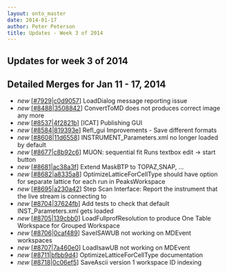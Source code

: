 ```yaml
---
layout: onto_master
date: 2014-01-17
author: Peter Peterson
title: Updates - Week 3 of 2014
---
```

Updates for week 3 of 2014
--------------------------

Detailed Merges for Jan 11 - 17, 2014
-------------------------------------
* *new* \[[#7929](http://trac.mantidproject.org/mantid/ticket/7929)|[c0d9057](https://github.com/mantidproject/mantid/commit/c0d905755312cf165ec1f6644af66506f46ba0ef)\] LoadDialog message reporting issue
* *new* \[[#8488](http://trac.mantidproject.org/mantid/ticket/8488)|[3508842](https://github.com/mantidproject/mantid/commit/35088428256a40b13969d6386135572341c6192e)\] ConvertToMD does not produces correct image any more
* *new* \[[#8537](http://trac.mantidproject.org/mantid/ticket/8537)|[4f2821b](https://github.com/mantidproject/mantid/commit/4f2821bf4724f669c82cf08d01a5781960b9f67e)\] [ICAT] Publishing GUI
* *new* \[[#8584](http://trac.mantidproject.org/mantid/ticket/8584)|[819393e](https://github.com/mantidproject/mantid/commit/819393e861d5c21f29469330fcdc6d006c623a44)\] Refl_gui Improvements - Save different formats
* *new* \[[#8608](http://trac.mantidproject.org/mantid/ticket/8608)|[11d6558](https://github.com/mantidproject/mantid/commit/11d6558e1aab1cdb09d94ce312b549174c2ac2f7)\] INSTRUMENT_Parameters.xml no longer loaded by default
* *new* \[[#8677](http://trac.mantidproject.org/mantid/ticket/8677)|[c8b92c6](https://github.com/mantidproject/mantid/commit/c8b92c6dcc6539f1ab1461e9353954543850943f)\] MUON: sequential fit Runs textbox edit -&gt; start button
* *new* \[[#8681](http://trac.mantidproject.org/mantid/ticket/8681)|[ac38a3f](https://github.com/mantidproject/mantid/commit/ac38a3f70cfe283e9338778f15fb4ad1e76cf82e)\] Extend MaskBTP to TOPAZ,SNAP, ...
* *new* \[[#8682](http://trac.mantidproject.org/mantid/ticket/8682)|[a8335a8](https://github.com/mantidproject/mantid/commit/a8335a8115994b6b5d1e84b9a388d9886cdbeec7)\] OptimizeLatticeForCellType should have option for separate lattice for each run in PeaksWorkspace
* *new* \[[#8695](http://trac.mantidproject.org/mantid/ticket/8695)|[a230a42](https://github.com/mantidproject/mantid/commit/a230a42896641732278e7f23255a92b7d717a4b2)\] Step Scan Interface: Report the instrument that the live stream is connecting to
* *new* \[[#8704](http://trac.mantidproject.org/mantid/ticket/8704)|[37624fb](https://github.com/mantidproject/mantid/commit/37624fb966943783baad15edd058f80b84135ba2)\] Add tests to check that default INST_Parameters.xml gets loaded
* *new* \[[#8705](http://trac.mantidproject.org/mantid/ticket/8705)|[139cbb0](https://github.com/mantidproject/mantid/commit/139cbb053c77420a5cb5b9164cd5ca4fae422619)\] LoadFullprofResolution to produce One Table Workspace for Grouped Workspace
* *new* \[[#8706](http://trac.mantidproject.org/mantid/ticket/8706)|[0caf489](https://github.com/mantidproject/mantid/commit/0caf489595021c1c8710cc2bb72ba5060c3e6824)\] SaveISAWUB not working on MDEvent workspaces
* *new* \[[#8707](http://trac.mantidproject.org/mantid/ticket/8707)|[7a460e0](https://github.com/mantidproject/mantid/commit/7a460e0d598dc001a661b9a7076ac30de1d5bc3d)\] LoadIsawUB not working on MDEvent
* *new* \[[#8711](http://trac.mantidproject.org/mantid/ticket/8711)|[bfbb9d4](https://github.com/mantidproject/mantid/commit/bfbb9d4dee8fc71d85605d55b2ab60799623780a)\] OptimizeLatticeForCellType documentation
* *new* \[[#8718](http://trac.mantidproject.org/mantid/ticket/8718)|[0c06ef5](https://github.com/mantidproject/mantid/commit/0c06ef5478468af975c1cbab5eabcc50487927ad)\] SaveAscii version 1 workspace ID indexing
